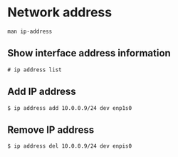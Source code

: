 # Network address

`man ip-address`

## Show interface address information
```
# ip address list
```

## Add IP address
```
$ ip address add 10.0.0.9/24 dev enp1s0 
```

## Remove IP address
```
$ ip address del 10.0.0.9/24 dev enpis0
```
